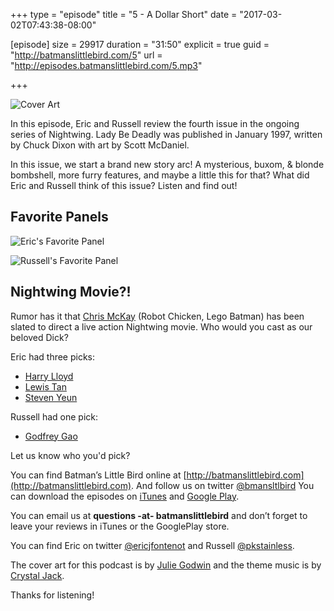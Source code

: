 +++
type = "episode"
title = "5 - A Dollar Short"
date = "2017-03-02T07:43:38-08:00"

[episode]
  size = 29917
  duration = "31:50"
  explicit = true
  guid = "http://batmanslittlebird.com/5"
  url = "http://episodes.batmanslittlebird.com/5.mp3"

+++

![Cover Art](/images/5/cover.jpg)

In this episode, Eric and Russell review the fourth issue in the ongoing series of
Nightwing.  Lady Be Deadly was published in January 1997, written by Chuck Dixon
with art by Scott McDaniel.

In this issue, we start a brand new story arc!  A mysterious, buxom, & blonde
bombshell, more furry features, and maybe a little this for that?  What did Eric and
Russell think of this issue?  Listen and find out!

## Favorite Panels

![Eric's Favorite Panel](/images/5/erics.jpg)

![Russell's Favorite Panel](/images/5/russells.jpg)

## Nightwing Movie?!

Rumor has it that [Chris McKay](http://www.imdb.com/name/nm0003021) (Robot Chicken, Lego Batman) has been slated to direct a
live action Nightwing movie.  Who would you cast as our beloved Dick?

Eric had three picks:
* [Harry Lloyd](http://www.imdb.com/name/nm0516003)
* [Lewis Tan](http://www.imdb.com/name/nm1167985)
* [Steven Yeun](http://www.imdb.com/name/nm3081796)

Russell had one pick:
* [Godfrey Gao](http://www.imdb.com/name/nm3295837)

Let us know who you'd pick?

You can find Batman’s Little Bird online at
[http://batmanslittlebird.com](http://batmanslittlebird.com). And follow us on
twitter [@bmansltlbird](http://twitter.com/bmansltlbird) You can download the
episodes on
[iTunes](https://itunes.apple.com/us/podcast/batmans-little-bird/id1173274296?mt=2)
and
[Google Play](https://goo.gl/app/playmusic?ibi=com.google.PlayMusic&isi=691797987&ius=googleplaymusic&link=https://play.google.com/music/m/Ic3gvtapomsajetb5vrw5wys32i?t%3DBatman%27s_Little_Bird).

You can email us at <strong>questions -at- batmanslittlebird</strong> and don’t forget to
leave your reviews in iTunes or the GooglePlay store.

You can find Eric on twitter [@ericjfontenot](http://twitter.com/ericjfontenot)
and Russell [@pkstainless](http://twitter.com/pkstainless).

The cover art for this podcast is by
[Julie Godwin](http://www.jgodwindraws.com/) and the theme music is by
[Crystal Jack](http://soundcloud.com/crystaljack).

Thanks for listening!

